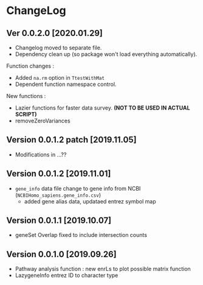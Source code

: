 # ChangeLog

## Ver 0.0.2.0 [2020.01.29]

* Changelog moved to separate file.
* Dependency clean up (so package won't load everything automatically).

Function changes :
 * Added `na.rm` option in `TtestWithMat`
 * Dependent function namespace control.

New functions :
 * Lazier functions for faster data survey. **(NOT TO BE USED IN ACTUAL SCRIPT)**
 * removeZeroVariances
 

## Version 0.0.1.2 patch [2019.11.05]

* Modifications in ...??


## Version 0.0.1.2 [2019.11.01]

* `gene_info` data file change to gene info from NCBI (`NCBIHomo_sapiens.gene_info.csv`)
  * added gene alias data, updataed entrez symbol map


## Version 0.0.1.1 [2019.10.07]

* geneSet Overlap fixed to include intersection counts


## Version 0.0.1.0 [2019.09.26]

* Pathway analysis function : new enrLs to plot possible matrix function
* LazygeneInfo entrez ID to character type

